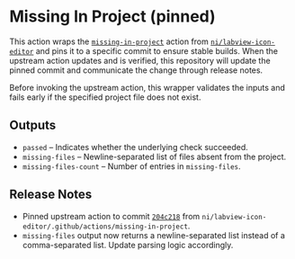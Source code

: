 # Missing In Project (pinned)

This action wraps the
[`missing-in-project`][upstream-action]
action from [`ni/labview-icon-editor`][repo] and pins it to a
specific commit to ensure stable builds. When the upstream action updates and is
verified, this repository will update the pinned commit and communicate the
change through release notes.

Before invoking the upstream action, this wrapper validates the inputs and
fails early if the specified project file does not exist.

## Outputs

- `passed` – Indicates whether the underlying check succeeded.
- `missing-files` – Newline-separated list of files absent from the project.
- `missing-files-count` – Number of entries in `missing-files`.

## Release Notes

- Pinned upstream action to commit [`204c218`][pinned-action] from
  `ni/labview-icon-editor/.github/actions/missing-in-project`.
- `missing-files` output now returns a newline-separated list instead of a
  comma-separated list. Update parsing logic accordingly.

[upstream-action]: https://github.com/ni/labview-icon-editor/tree/develop/.github/actions/missing-in-project
[repo]: https://github.com/ni/labview-icon-editor
[pinned-action]: https://github.com/ni/labview-icon-editor/tree/204c21874646c6571fceb3adf69e35cc939d61f7/.github/actions/missing-in-project
